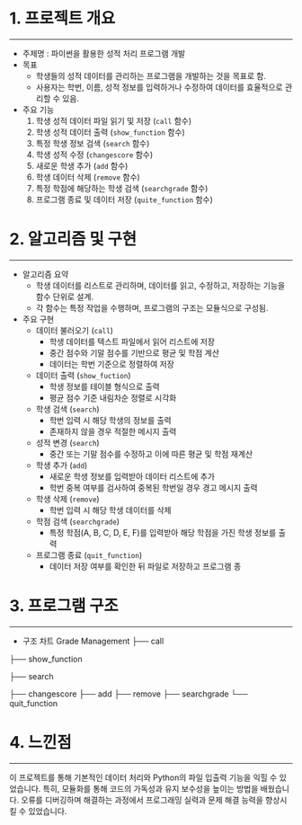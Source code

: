 # 1. 프로젝트 개요
---
+ 주제명 : 파이썬을 활용한 성적 처리 프로그램 개발
+ 목표
  + 학생들의 성적 데이터를 관리하는 프로그램을 개발하는 것을 목표로 함.
  + 사용자는 학번, 이름, 성적 정보를 입력하거나 수정하여 데이터를 효율적으로 관리할 수 있음.
+ 주요 기능
  1. 학생 성적 데이터 파일 읽기 및 저장 (`call` 함수)
  2. 학생 성적 데이터 출력 (`show_function` 함수)
  3. 특정 학생 정보 검색 (`search` 함수)
  4. 학생 성적 수정 (`changescore` 함수)
  5. 새로운 학생 추가 (`add` 함수)
  6. 학생 데이터 삭제 (`remove` 함수)
  7. 특정 학점에 해당하는 학생 검색 (`searchgrade` 함수)
  8. 프로그램 종료 및 데이터 저장 (`quite_function` 함수)
 
# 2. 알고리즘 및 구현
---
+ 알고리즘 요약
  + 학생 데이터를 리스트로 관리하며, 데이터를 읽고, 수정하고, 저장하는 기능을 함수 단위로 설계.
  + 각 함수는 특정 작업을 수행하며, 프로그램의 구조는 모듈식으로 구성됨.
+ 주요 구현
  + 데이터 불러오기 (`call`)
    + 학생 데이터를 텍스트 파일에서 읽어 리스트에 저장
    + 중간 점수와 기말 점수를 기반으로 평균 및 학점 계산
    + 데이터는 학번 기준으로 정렬하여 저장
  + 데이터 출력 (`show_fuction`)
    + 학생 정보를 테이블 형식으로 출력
    + 평균 점수 기준 내림차순 정렬로 시각화
  + 학생 검색 (`search`)
    + 학번 입력 시 해당 학생의 정보를 출력
    + 존재하지 않을 경우 적절한 메시지 출력
  + 성적 변경 (`search`)
    + 중간 또는 기말 점수를 수정하고 이에 따른 평균 및 학점 재계산
  + 학생 추가 (`add`)
    + 새로운 학생 정보를 입력받아 데이터 리스트에 추가
    + 학번 중복 여부를 검사하여 중복된 학번일 경우 경고 메시지 출력
  + 학생 삭제 (`remove`)
    + 학번 입력 시 해당 학생 데이터를 삭제
  + 학점 검색 (`searchgrade`)
    + 특정 학점(A, B, C, D, E, F)를 입력받아 해당 학점을 가진 학생 정보를 출력
  + 프로그램 종료 (`quit_function`)
    + 데이터 저장 여부를 확인한 뒤 파일로 저장하고 프로그램 종 

# 3. 프로그램 구조
---
+ 구조 차트
Grade Management
├── call

├── show_function

├── search

├── changescore
├── add
├── remove
├── searchgrade
└── quit_function

# 4. 느낀점
---
이 프로젝트를 통해 기본적인 데이터 처리와 Python의 파일 입출력 기능을 익힐 수 있었습니다. 특히, 모듈화를 통해 코드의 가독성과 유지 보수성을 높이는 방법을 배웠습니다. 오류를 디버깅하며 해결하는 과정에서 프로그래밍 실력과 문제 해결 능력을 향상시킬 수 있었습니다.

